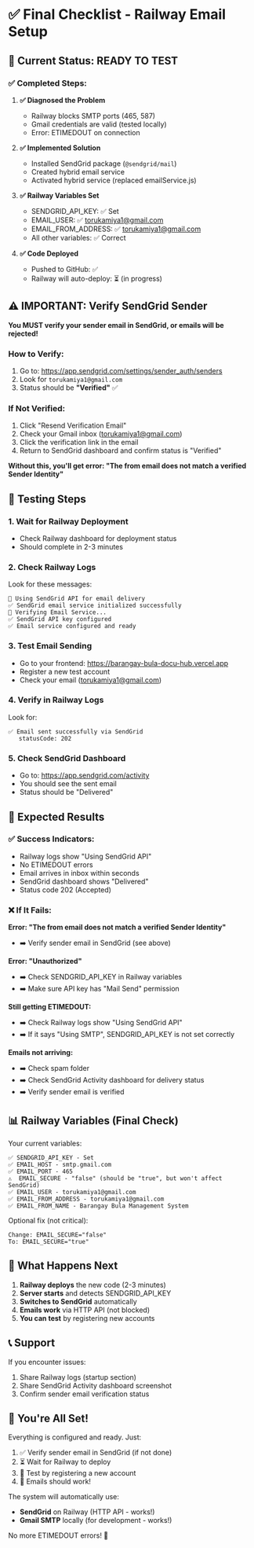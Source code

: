 # ✅ Final Checklist - Railway Email Setup

## 🎯 Current Status: READY TO TEST

### ✅ Completed Steps:

1. **✅ Diagnosed the Problem**
   - Railway blocks SMTP ports (465, 587)
   - Gmail credentials are valid (tested locally)
   - Error: ETIMEDOUT on connection

2. **✅ Implemented Solution**
   - Installed SendGrid package (`@sendgrid/mail`)
   - Created hybrid email service
   - Activated hybrid service (replaced emailService.js)

3. **✅ Railway Variables Set**
   - SENDGRID_API_KEY: ✅ Set
   - EMAIL_USER: ✅ torukamiya1@gmail.com
   - EMAIL_FROM_ADDRESS: ✅ torukamiya1@gmail.com
   - All other variables: ✅ Correct

4. **✅ Code Deployed**
   - Pushed to GitHub: ✅
   - Railway will auto-deploy: ⏳ (in progress)

## ⚠️ IMPORTANT: Verify SendGrid Sender

**You MUST verify your sender email in SendGrid, or emails will be rejected!**

### How to Verify:

1. Go to: https://app.sendgrid.com/settings/sender_auth/senders
2. Look for `torukamiya1@gmail.com`
3. Status should be **"Verified"** ✅

### If Not Verified:

1. Click "Resend Verification Email"
2. Check your Gmail inbox (torukamiya1@gmail.com)
3. Click the verification link in the email
4. Return to SendGrid dashboard and confirm status is "Verified"

**Without this, you'll get error: "The from email does not match a verified Sender Identity"**

## 🧪 Testing Steps

### 1. Wait for Railway Deployment
- Check Railway dashboard for deployment status
- Should complete in 2-3 minutes

### 2. Check Railway Logs
Look for these messages:
```
🔧 Using SendGrid API for email delivery
✅ SendGrid email service initialized successfully
📧 Verifying Email Service...
✅ SendGrid API key configured
✅ Email service configured and ready
```

### 3. Test Email Sending
- Go to your frontend: https://barangay-bula-docu-hub.vercel.app
- Register a new test account
- Check your email (torukamiya1@gmail.com)

### 4. Verify in Railway Logs
Look for:
```
✅ Email sent successfully via SendGrid
   statusCode: 202
```

### 5. Check SendGrid Dashboard
- Go to: https://app.sendgrid.com/activity
- You should see the sent email
- Status should be "Delivered"

## 🎯 Expected Results

### ✅ Success Indicators:
- Railway logs show "Using SendGrid API"
- No ETIMEDOUT errors
- Email arrives in inbox within seconds
- SendGrid dashboard shows "Delivered"
- Status code 202 (Accepted)

### ❌ If It Fails:

**Error: "The from email does not match a verified Sender Identity"**
- ➡️ Verify sender email in SendGrid (see above)

**Error: "Unauthorized"**
- ➡️ Check SENDGRID_API_KEY in Railway variables
- ➡️ Make sure API key has "Mail Send" permission

**Still getting ETIMEDOUT:**
- ➡️ Check Railway logs show "Using SendGrid API"
- ➡️ If it says "Using SMTP", SENDGRID_API_KEY is not set correctly

**Emails not arriving:**
- ➡️ Check spam folder
- ➡️ Check SendGrid Activity dashboard for delivery status
- ➡️ Verify sender email is verified

## 📊 Railway Variables (Final Check)

Your current variables:
```
✅ SENDGRID_API_KEY - Set
✅ EMAIL_HOST - smtp.gmail.com
✅ EMAIL_PORT - 465
⚠️  EMAIL_SECURE - "false" (should be "true", but won't affect SendGrid)
✅ EMAIL_USER - torukamiya1@gmail.com
✅ EMAIL_FROM_ADDRESS - torukamiya1@gmail.com
✅ EMAIL_FROM_NAME - Barangay Bula Management System
```

Optional fix (not critical):
```
Change: EMAIL_SECURE="false"
To: EMAIL_SECURE="true"
```

## 🎉 What Happens Next

1. **Railway deploys** the new code (2-3 minutes)
2. **Server starts** and detects SENDGRID_API_KEY
3. **Switches to SendGrid** automatically
4. **Emails work** via HTTP API (not blocked)
5. **You can test** by registering new accounts

## 📞 Support

If you encounter issues:
1. Share Railway logs (startup section)
2. Share SendGrid Activity dashboard screenshot
3. Confirm sender email verification status

## 🚀 You're All Set!

Everything is configured and ready. Just:
1. ✅ Verify sender email in SendGrid (if not done)
2. ⏳ Wait for Railway to deploy
3. 🧪 Test by registering a new account
4. 🎉 Emails should work!

The system will automatically use:
- **SendGrid** on Railway (HTTP API - works!)
- **Gmail SMTP** locally (for development - works!)

No more ETIMEDOUT errors! 🎊
